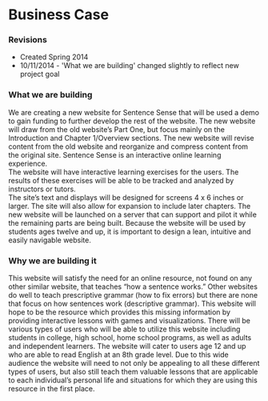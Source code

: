 # Business Case

### Revisions
* Created Spring 2014
* 10/11/2014 - 'What we are building' changed slightly to reflect new project goal


### What we are building
We are creating a new website for Sentence Sense that will be used a demo to gain funding to further develop the rest of the website.
The new website will draw from the old website’s Part One, but focus mainly on the Introduction and Chapter 1/Overview sections.
The new website will revise content from the old website and reorganize and 
compress content from the original site.  Sentence Sense is an interactive online learning experience.  
The website will have interactive learning exercises 
for the users.  The results of these exercises will be able to be tracked and analyzed by instructors or tutors.  
The site’s text and displays will be designed for screens 4 x 6 inches or larger. The site 
will also allow for expansion to include later chapters.  The new website will be launched on a server that can
support and pilot it while the remaining parts are being built. Because the website will be used by students ages 
twelve and up, it is important to design a lean, intuitive and easily navigable website.  

### Why we are building it
This website will satisfy the need for an online resource, not found on any other similar website, that teaches 
“how a sentence works.” Other websites do well to teach prescriptive grammar (how to fix errors) but there are none
that focus on how sentences work (descriptive grammar). This website will hope to be the resource which provides 
this missing information by providing interactive lessons with games and visualizations. There will be various 
types of users who will be able to utilize this website including students in college, high school, home school 
programs, as well as adults and independent learners. The website will cater to users age 12 and up who are able to 
read English at an 8th grade level. Due to this wide audience the website will need to not only be appealing to all 
these different types of users, but also still teach them valuable lessons that are applicable to each individual’s 
personal life and situations for which they are using this resource in the first place.
